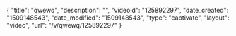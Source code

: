 {
    "title": "qwewq",
    "description": "",
    "videoid": "125892297",
    "date_created": "1509148543",
    "date_modified": "1509148543",
    "type": "captivate",
    "layout": "video",
    "url": "\/v\/qwewq\/125892297"
}